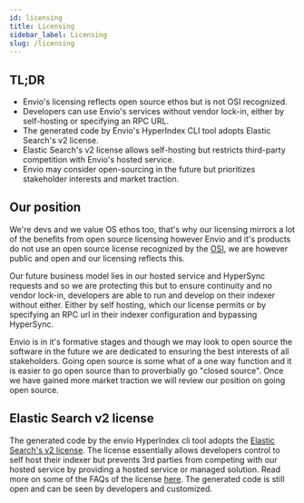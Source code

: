 ```yaml
---
id: licensing
title: Licensing
sidebar_label: Licensing
slug: /licensing
---
```


## TL;DR

- Envio's licensing reflects open source ethos but is not OSI recognized.
- Developers can use Envio's services without vendor lock-in, either by self-hosting or specifying an RPC URL.
- The generated code by Envio's HyperIndex CLI tool adopts Elastic Search's v2 license.
- Elastic Search's v2 license allows self-hosting but restricts third-party competition with Envio's hosted service.
- Envio may consider open-sourcing in the future but prioritizes stakeholder interests and market traction.

## Our position

We're devs and we value OS ethos too, that's why our licensing mirrors a lot of the benefits from open source licensing however Envio and it's products do not use an open source license recognized by the [OSI](https://opensource.org/), we are however public and open and our licensing reflects this.

Our future business model lies in our hosted service and HyperSync requests and so we are protecting this but to ensure continuity and no vendor lock-in, developers are able to run and develop on their indexer without either. Either by self hosting, which our license permits or by specifying an RPC url in their indexer configuration and bypassing HyperSync.

Envio is in it's formative stages and though we may look to open source the software in the future we are dedicated to ensuring the best interests of all stakeholders. Going open source is some what of a one way function and it is easier to go open source than to proverbially go "closed source". Once we have gained more market traction we will review our position on going open source.

## Elastic Search v2 license

The generated code by the envio HyperIndex cli tool adopts the [Elastic Search's v2 license](https://www.elastic.co/licensing/elastic-license). The license essentially allows developers control to self host their indexer but prevents 3rd parties from competing with our hosted service by providing a hosted service or managed solution. Read more on some of the FAQs of the license [here](https://www.elastic.co/licensing/elastic-license/faq). The generated code is still open and can be seen by developers and customized.
